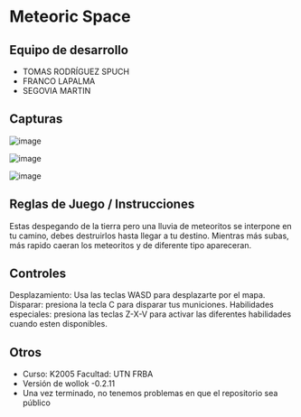# Meteoric Space

## Equipo de desarrollo

- TOMAS RODRÍGUEZ SPUCH
- FRANCO LAPALMA
- SEGOVIA MARTIN
## Capturas
![image](https://github.com/user-attachments/assets/f3fa6d38-e72d-42ee-857c-cf2fd25044a4)

![image](https://github.com/user-attachments/assets/3ab3a42e-960e-4893-a2db-65bf2e51bd0d)

![image](https://github.com/user-attachments/assets/6d7f3147-9eb5-4f80-b285-1aea79119d1a)


## Reglas de Juego / Instrucciones

Estas despegando de la tierra pero una lluvia de meteoritos se interpone en tu camino, debes destruirlos hasta llegar a tu destino.
Mientras más subas, más rapido caeran los meteoritos y de diferente tipo apareceran.
## Controles
Desplazamiento: Usa las teclas WASD para desplazarte por el mapa.
Disparar: presiona la tecla C para disparar tus municiones.
Habilidades especiales: presiona las teclas Z-X-V para activar las diferentes habilidades cuando esten disponibles.

## Otros

- Curso: K2005 Facultad: UTN FRBA
- Versión de wollok  -0.2.11
- Una vez terminado, no tenemos problemas en que el repositorio sea público
